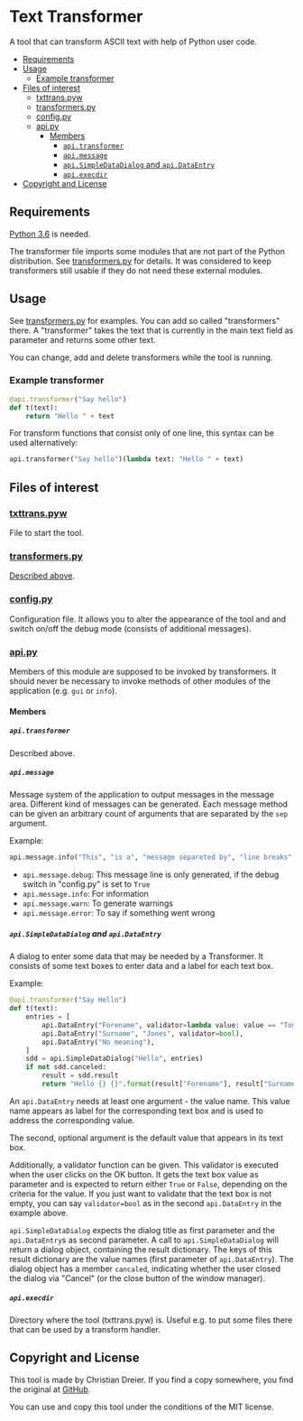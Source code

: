 # Text Transformer

A tool that can transform ASCII text with help of Python user code.

- [Requirements](#requirements)
- [Usage](#usage)
  - [Example transformer](#example-transformer)
- [Files of interest](#files-of-interest)
  - [txttrans.pyw](#txttranspyw)
  - [transformers.py](#transformerspy)
  - [config.py](#configpy)
  - [api.py](#apipy)
    - [Members](#members)
      - [`api.transformer`](#apitransformer)
      - [`api.message`](#apimessage)
      - [`api.SimpleDataDialog` and `api.DataEntry`](#apisimpledatadialog-and-apidataentry)
      - [`api.execdir`](#apiexecdir)
- [Copyright and License](#copyright-and-license)


## Requirements

[Python 3.6](https://www.python.org/) is needed.

The transformer file imports some modules that are not part of the Python distribution. See [transformers.py](transformers.py) for details. It was considered to keep transformers still usable if they do not need these external modules.


## Usage

See [transformers.py](transformers.py) for examples. You can add so called "transformers" there. A "transformer" takes the text that is currently in the main text field as parameter and returns some other text.

You can change, add and delete transformers while the tool is running.


### Example transformer

```python
@api.transformer("Say hello")
def t(text):
    return "Hello " + text
```

For transform functions that consist only of one line, this syntax can be used alternatively:

```python
api.transformer("Say hello")(lambda text: "Hello " + text)
```


## Files of interest

### [txttrans.pyw](txttrans.pyw)

File to start the tool.


### [transformers.py](transformers.py)

[Described above](#example-transformer).


### [config.py](config.py)

Configuration file. It allows you to alter the appearance of the tool and and switch on/off the debug mode (consists of additional messages).


### [api.py](api.py)

Members of this module are supposed to be invoked by transformers. It should never be necessary to invoke methods of other modules of the application (e.g. `gui` or `info`).


#### Members

##### `api.transformer`

Described above.


##### `api.message`

Message system of the application to output messages in the message area. Different kind of messages can be generated. Each message method can be given an arbitrary count of arguments that are separated by the `sep` argument.

Example:

```python
api.message.info("This", "is a", "message separeted by", "line breaks", sep="\n")
```

- `api.message.debug`: This message line is only generated, if the debug switch in "config.py" is set to `True`
- `api.message.info`: For information
- `api.message.warn`: To generate warnings
- `api.message.error`: To say if something went wrong


##### `api.SimpleDataDialog` and `api.DataEntry`

A dialog to enter some data that may be needed by a Transformer. It consists of some text boxes to enter data and a label for each text box.

Example:

```python
@api.transformer("Say Hello")
def t(text):
    entries = [
        api.DataEntry("Forename", validator=lambda value: value == "Tom"),
        api.DataEntry("Surname", "Jones", validator=bool),
        api.DataEntry("No meaning"),
    ]
    sdd = api.SimpleDataDialog("Hello", entries)
    if not sdd.canceled:
        result = sdd.result
        return "Hello {} {}".format(result["Forename"], result["Surname"])
```

An `api.DataEntry` needs at least one argument - the value name. This value name appears as label for the corresponding text box and is used to address the corresponding value.

The second, optional argument is the default value that appears in its text box.

Additionally, a validator function can be given. This validator is executed when the user clicks on the OK button. It gets the text box value as parameter and is expected to return either `True` or `False`, depending on the criteria for the value. If you just want to validate that the text box is not empty, you can say `validator=bool` as in the second `api.DataEntry` in the example above.

`api.SimpleDataDialog` expects the dialog title as first parameter and the `api.DataEntry`s as second parameter. A call to `api.SimpleDataDialog` will return a dialog object, containing the result dictionary. The keys of this result dictionary are the value names (first parameter of `api.DataEntry`). The dialog object has a member `cancaled`, indicating whether the user closed the dialog via "Cancel" (or the close button of the window manager).


##### `api.execdir`

Directory where the tool (txttrans.pyw) is. Useful e.g. to put some files there that can be used by a transform handler.


## Copyright and License

This tool is made by Christian Dreier. If you find a copy somewhere, you find the original at [GitHub](https://github.com/c3er/txttrans).

You can use and copy this tool under the conditions of the MIT license.
